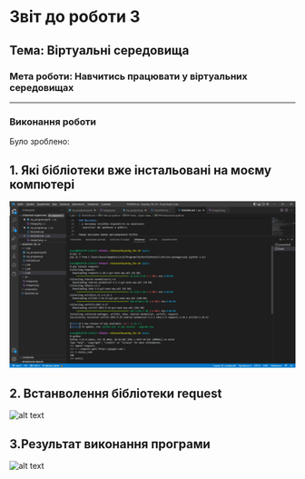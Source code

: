 # Звіт до роботи 3
## Тема: Віртуальні середовища
### Мета роботи: Навчитись працювати у віртуальних середовищах
---
### Виконання роботи
Було зроблено:



## 1. Які бібліотеки вже інстальовані на моєму компютері
![alt text](https://github.com/Kazatsky/Kazatsky_TKc-24/raw/main/4_lab/scr/image_lab_4.png)
## 2. Встанволення бібліотеки request
![alt text](https://raw.githubusercontent.com/RomanBakayev/bakayev-tks24/main/4_lab/scr/image2.png)
## 3.Результат виконання програми
![alt text](https://raw.githubusercontent.com/RomanBakayev/bakayev-tks24/main/4_lab/scr/image3.png)